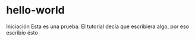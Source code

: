 # hello-world
Iniciación
Esta es una prueba. El tutorial decía que escribiera algo, por eso escribío ésto
